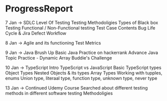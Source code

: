 # ProgressReport

7 Jan ->
  SDLC
  Level Of Testing
  Testing Methodoligies
  Types of Black box Testing
  Functional / Non-Functional testing
  Test Case Contents
  Bug Life Cycle & Jira Defect Workflow
  
8 Jan ->
  Agile and its functioning
  Test Metrics

9 Jan ->
  Java Brush Up
  Basic Java Practice on hackerrank
  Advance Java Topic Practice - Dynamic Array
  Buddie's Challenge

10 Jan ->
  TypeScript Intro
  TypeScript vs JavaScript
  Basic TypeScript types
  Object Types
  Nested Objects & its types
  Array Types
  Working with tupples, enums
  Union type, literaal type, function type, unknown type, never type
  
13 Jan ->
  Continued Udemy Course
  Searched about different testing methods in different software testing Methodoligies
  
